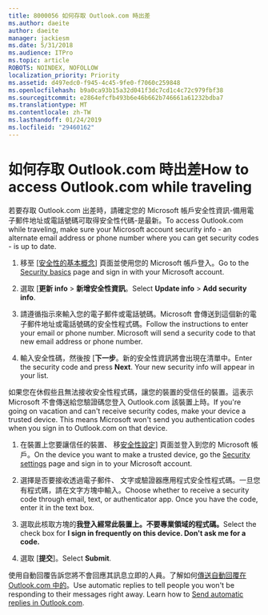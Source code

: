 ```yaml
---
title: 8000056 如何存取 Outlook.com 時出差
ms.author: daeite
author: daeite
manager: jackiesm
ms.date: 5/31/2018
ms.audience: ITPro
ms.topic: article
ROBOTS: NOINDEX, NOFOLLOW
localization_priority: Priority
ms.assetid: d497edc0-f945-4c45-9fe0-f7060c259848
ms.openlocfilehash: b9a0ca93b15a32d041f3dc7cd1c4c72c979fbf38
ms.sourcegitcommit: e2864efcfb493b6e46b662b746661a61232bdba7
ms.translationtype: MT
ms.contentlocale: zh-TW
ms.lasthandoff: 01/24/2019
ms.locfileid: "29460162"
---
```

# <a name="how-to-access-outlookcom-while-traveling"></a><span data-ttu-id="ff097-102">如何存取 Outlook.com 時出差</span><span class="sxs-lookup"><span data-stu-id="ff097-102">How to access Outlook.com while traveling</span></span>

<span data-ttu-id="ff097-103">若要存取 Outlook.com 出差時，請確定您的 Microsoft 帳戶安全性資訊-備用電子郵件地址或電話號碼可取得安全性代碼-是最新。</span><span class="sxs-lookup"><span data-stu-id="ff097-103">To access Outlook.com while traveling, make sure your Microsoft account security info - an alternate email address or phone number where you can get security codes - is up to date.</span></span>
  
1. <span data-ttu-id="ff097-104">移至 [[安全性的基本概念](https://go.microsoft.com/fwlink/p/?linkid=842325)] 頁面並使用您的 Microsoft 帳戶登入。</span><span class="sxs-lookup"><span data-stu-id="ff097-104">Go to the [Security basics](https://go.microsoft.com/fwlink/p/?linkid=842325) page and sign in with your Microsoft account.</span></span> 
    
2. <span data-ttu-id="ff097-105">選取 [**更新 info** \> **新增安全性資訊**。</span><span class="sxs-lookup"><span data-stu-id="ff097-105">Select **Update info** \> **Add security info**.</span></span> 
    
3. <span data-ttu-id="ff097-p101">請遵循指示來輸入您的電子郵件或電話號碼。Microsoft 會傳送到這個新的電子郵件地址或電話號碼的安全性程式碼。</span><span class="sxs-lookup"><span data-stu-id="ff097-p101">Follow the instructions to enter your email or phone number. Microsoft will send a security code to that new email address or phone number.</span></span>
    
4. <span data-ttu-id="ff097-p102">輸入安全性碼，然後按 [**下一步**。新的安全性資訊將會出現在清單中。</span><span class="sxs-lookup"><span data-stu-id="ff097-p102">Enter the security code and press **Next**. Your new security info will appear in your list.</span></span> 
    
<span data-ttu-id="ff097-p103">如果您在休假些且無法接收安全性程式碼，讓您的裝置的受信任的裝置。這表示 Microsoft 不會傳送給您驗證碼您登入 Outlook.com 該裝置上時。</span><span class="sxs-lookup"><span data-stu-id="ff097-p103">If you're going on vacation and can't receive security codes, make your device a trusted device. This means Microsoft won't send you authentication codes when you sign in to Outlook.com on that device.</span></span>
  
1. <span data-ttu-id="ff097-112">在裝置上您要讓信任的裝置、 移[安全性設定](https://go.microsoft.com/fwlink/p/?linkid=2002000&amp;clcid=0x409)] 頁面並登入到您的 Microsoft 帳戶。</span><span class="sxs-lookup"><span data-stu-id="ff097-112">On the device you want to make a trusted device, go the [Security settings](https://go.microsoft.com/fwlink/p/?linkid=2002000&amp;clcid=0x409) page and sign in to your Microsoft account.</span></span> 
    
2. <span data-ttu-id="ff097-p104">選擇是否要接收透過電子郵件、 文字或驗證器應用程式安全性程式碼。一旦您有程式碼，請在文字方塊中輸入。</span><span class="sxs-lookup"><span data-stu-id="ff097-p104">Choose whether to receive a security code through email, text, or authenticator app. Once you have the code, enter it in the text box.</span></span>
    
3. <span data-ttu-id="ff097-115">選取此核取方塊的**我登入經常此裝置上。不要專業領域的程式碼。**</span><span class="sxs-lookup"><span data-stu-id="ff097-115">Select the check box for **I sign in frequently on this device. Don't ask me for a code.**</span></span>
    
4. <span data-ttu-id="ff097-116">選取 [**提交**]。</span><span class="sxs-lookup"><span data-stu-id="ff097-116">Select **Submit**.</span></span> 
    
<span data-ttu-id="ff097-p105">使用自動回覆告訴您將不會回應其訊息立即的人員。了解如何[傳送自動回覆在 Outlook.com 中的](https://go.microsoft.com/fwlink/p/?linkid=2002100&amp;clcid=0x409)。</span><span class="sxs-lookup"><span data-stu-id="ff097-p105">Use automatic replies to tell people you won't be responding to their messages right away. Learn how to [Send automatic replies in Outlook.com](https://go.microsoft.com/fwlink/p/?linkid=2002100&amp;clcid=0x409).</span></span>
  

